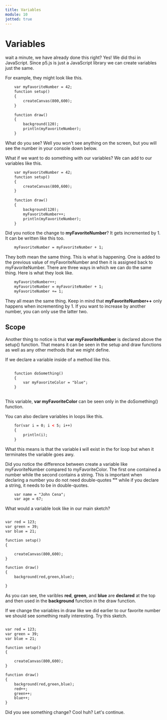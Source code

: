 ```yaml
---
title: Variables
module: 10
jotted: true
---
```


# Variables

wait a minute, we have already done this right?  Yes! We did thsi in JavaScript.  Since p5.js is just a JavaScript library we can create variables just the same.

For example, they might look like this.

```html
    var myFavoriteNumber = 42;
    function setup()
    {
        createCanvas(800,600);
    }
    
    function draw()
    {
        background(120);
        println(myFavoriteNumber);
    }
```

What do you see?  Well you won't see anything on the screen, but you will see the number in your console down below.

What if we want to do something with our variables?  We can add to our variables like this.

```html
    var myFavoriteNumber = 42;
    function setup()
    {
        createCanvas(800,600);
    }
    
    function draw()
    {
        background(120);
        myFavoriteNumber++;
        println(myFavoriteNumber);
    }
```

Did you notice the change to **myFavoriteNumber**?  It gets incremented by 1.  It can be written like this too.

```html
    myFavoriteNumber = myFavoriteNumber + 1;
```

They both mean the same thing. This is what is happening.  One is added to the previous value of myFavoriteNumber and then it is assigned back to myFavoriteNumber.  There are three ways in which we can do the same thing. Here is what they look like.

```html
    myFavoriteNumber++;
    myFavoriteNumber = myFavoriteNumber + 1;
    myFavoriteNumber += 1;
```

They all mean the same thing.  Keep in mind that **myFavoriteNumber++** only happens when incrementing by 1.  If you want to increase by another number, you can only use the latter two.

## Scope

Another thing to notice is that **var myFavoriteNumber** is declared above the setup() function.  That means it can be seen in the setup and draw functions as well as any other methods that we might define.

If we declare a variable inside of a method like this.

```html
    
    function doSomething()
    {
        var myFavoriteColor = "blue";
    }
    
```

This variable, **var myFavoriteColor** can be seen only in the doSomething() function.

You can also declare variables in loops like this.

```html
    for(var i = 0; i < 5; i++)
    {
        println(i);
    }
```

What this means is that the variable **i** will exist in the for loop but when it terminates the variable goes awy.

Did you notice the difference between create a variable like myFavoriteNumber compared to myFavoriteColor.  The first one contained a number while the second contains a string.  This is important when declaring a number you do not need double-quotes **""** while if you declare a string, it needs to be in double-quotes.

```html
    var name = "John Cena";
    var age = 67;
```

What would a variable look like in our main sketch?

```html

var red = 123;
var green = 39;
var blue = 21;

function setup()
{

    createCanvas(800,600);
}

function draw()
{
    background(red,green,blue);

}
```

As you can see, the varibles **red**, **green**, and **blue** are **declared** at the top and then used in the **background** function in the draw function.  

If we change the variables in draw like we did earlier to our favorite number we should see something really interesting.  Try this sketch.

```html

var red = 123;
var green = 39;
var blue = 21;

function setup()
{

    createCanvas(800,600);
}

function draw()
{
    background(red,green,blue);
    red++;
    green++;
    blue++;
}
```

Did you see something change?  Cool huh?  Let's continue.